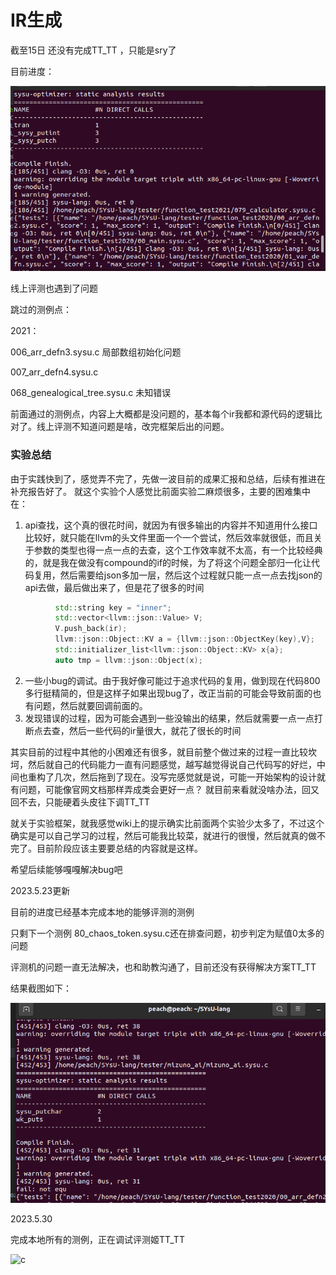 # IR生成

截至15日 还没有完成TT_TT ，只能是sry了

目前进度：

![a](./a.png)

线上评测也遇到了问题

跳过的测例点：

2021：

006_arr_defn3.sysu.c 局部数组初始化问题

007_arr_defn4.sysu.c

068_genealogical_tree.sysu.c 未知错误



前面通过的测例点，内容上大概都是没问题的，基本每个ir我都和源代码的逻辑比对了。线上评测不知道问题是啥，改完框架后出的问题。

### 实验总结

由于实践快到了，感觉弄不完了，先做一波目前的成果汇报和总结，后续有推进在补充报告好了。 就这个实验个人感觉比前面实验二麻烦很多，主要的困难集中在： 

1. api查找，这个真的很花时间，就因为有很多输出的内容并不知道用什么接口比较好，就只能在llvm的头文件里面一个一个尝试，然后效率就很低，而且关于参数的类型也得一点一点的去查，这个工作效率就不太高，有一个比较经典的，就是我在做没有compound的if的时候，为了将这个问题全部归一化让代码复用，然后需要给json多加一层，然后这个过程就只能一点一点去找json的api去做，最后做出来了，但是花了很多的时间

```c++
          std::string key = "inner";
          std::vector<llvm::json::Value> V;
          V.push_back(ir);
          llvm::json::Object::KV a = {llvm::json::ObjectKey(key),V};
          std::initializer_list<llvm::json::Object::KV> x{a};
          auto tmp = llvm::json::Object(x);
```

2. 一些小bug的调试。由于我好像可能过于追求代码的复用，做到现在代码800多行挺精简的，但是这样子如果出现bug了，改正当前的可能会导致前面的也有问题，然后就要回调前面的。
3. 发现错误的过程，因为可能会遇到一些没输出的结果，然后就需要一点一点打断点去查，然后一些代码的ir量很大，就花了很长的时间



其实目前的过程中其他的小困难还有很多，就目前整个做过来的过程一直比较坎坷，然后就自己的代码能力一直有问题感觉，越写越觉得说自己代码写的好烂，中间也重构了几次，然后拖到了现在。没写完感觉就是说，可能一开始架构的设计就有问题，可能像官网文档那样弄成类会更好一点？ 就目前来看就没啥办法，回又回不去，只能硬着头皮往下调TT_TT



就关于实验框架，就我感觉wiki上的提示确实比前面两个实验少太多了，不过这个确实是可以自己学习的过程，然后可能我比较菜，就进行的很慢，然后就真的做不完了。目前阶段应该主要要总结的内容就是这样。

希望后续能够嘎嘎解决bug吧



2023.5.23更新

目前的进度已经基本完成本地的能够评测的测例

只剩下一个测例 80_chaos_token.sysu.c还在排查问题，初步判定为赋值0太多的问题

评测机的问题一直无法解决，也和助教沟通了，目前还没有获得解决方案TT_TT

结果截图如下：

![a](./b.png)

2023.5.30 

完成本地所有的测例，正在调试评测姬TT_TT

![c](F:\Code\Compiler-Principle\lab3\c.png)

